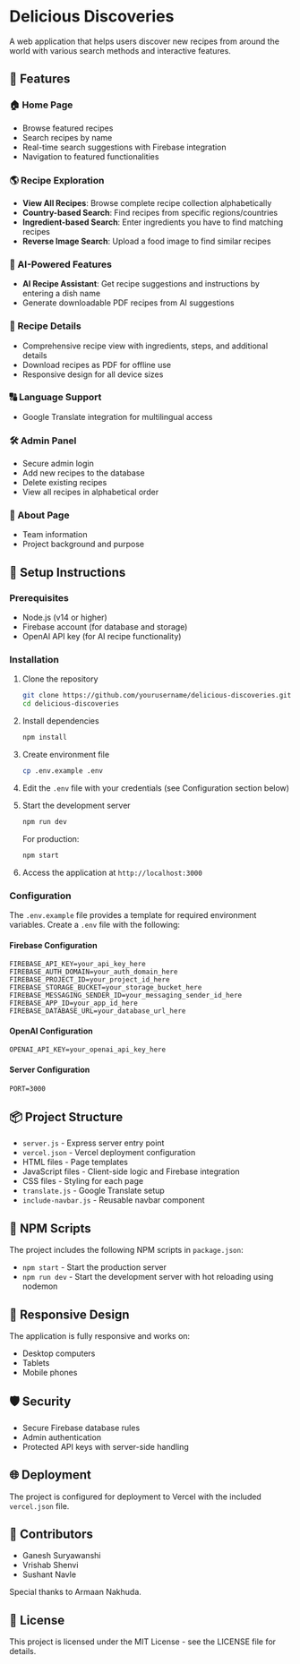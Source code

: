 # Delicious Discoveries

A web application that helps users discover new recipes from around the world with various search methods and interactive features.

## 🍲 Features

### 🏠 Home Page
- Browse featured recipes
- Search recipes by name
- Real-time search suggestions with Firebase integration
- Navigation to featured functionalities

### 🌎 Recipe Exploration
- **View All Recipes**: Browse complete recipe collection alphabetically
- **Country-based Search**: Find recipes from specific regions/countries
- **Ingredient-based Search**: Enter ingredients you have to find matching recipes
- **Reverse Image Search**: Upload a food image to find similar recipes

### 🤖 AI-Powered Features
- **AI Recipe Assistant**: Get recipe suggestions and instructions by entering a dish name
- Generate downloadable PDF recipes from AI suggestions

### 📱 Recipe Details
- Comprehensive recipe view with ingredients, steps, and additional details
- Download recipes as PDF for offline use
- Responsive design for all device sizes

### 🔠 Language Support
- Google Translate integration for multilingual access

### 🛠️ Admin Panel
- Secure admin login
- Add new recipes to the database
- Delete existing recipes
- View all recipes in alphabetical order

### 📝 About Page
- Team information
- Project background and purpose

## 🚀 Setup Instructions

### Prerequisites
- Node.js (v14 or higher)
- Firebase account (for database and storage)
- OpenAI API key (for AI recipe functionality)

### Installation

1. Clone the repository
   ```bash
   git clone https://github.com/yourusername/delicious-discoveries.git
   cd delicious-discoveries
   ```

2. Install dependencies
   ```bash
   npm install
   ```

3. Create environment file
   ```bash
   cp .env.example .env
   ```

4. Edit the `.env` file with your credentials (see Configuration section below)

5. Start the development server
   ```bash
   npm run dev
   ```

   For production:
   ```bash
   npm start
   ```

6. Access the application at `http://localhost:3000`

### Configuration

The `.env.example` file provides a template for required environment variables. Create a `.env` file with the following:

#### Firebase Configuration
```
FIREBASE_API_KEY=your_api_key_here
FIREBASE_AUTH_DOMAIN=your_auth_domain_here
FIREBASE_PROJECT_ID=your_project_id_here
FIREBASE_STORAGE_BUCKET=your_storage_bucket_here
FIREBASE_MESSAGING_SENDER_ID=your_messaging_sender_id_here
FIREBASE_APP_ID=your_app_id_here
FIREBASE_DATABASE_URL=your_database_url_here
```

#### OpenAI Configuration
```
OPENAI_API_KEY=your_openai_api_key_here
```

#### Server Configuration
```
PORT=3000
```

## 📦 Project Structure

- `server.js` - Express server entry point
- `vercel.json` - Vercel deployment configuration
- HTML files - Page templates
- JavaScript files - Client-side logic and Firebase integration
- CSS files - Styling for each page
- `translate.js` - Google Translate setup
- `include-navbar.js` - Reusable navbar component

## 💾 NPM Scripts

The project includes the following NPM scripts in `package.json`:

- `npm start` - Start the production server
- `npm run dev` - Start the development server with hot reloading using nodemon

## 📱 Responsive Design

The application is fully responsive and works on:
- Desktop computers
- Tablets
- Mobile phones

## 🛡️ Security

- Secure Firebase database rules
- Admin authentication
- Protected API keys with server-side handling

## 🌐 Deployment

The project is configured for deployment to Vercel with the included `vercel.json` file.

## 👥 Contributors

- Ganesh Suryawanshi
- Vrishab Shenvi
- Sushant Navle

Special thanks to Armaan Nakhuda.

## 📄 License

This project is licensed under the MIT License - see the LICENSE file for details.
